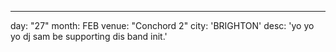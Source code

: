 ---
day: "27"
month: FEB
venue: "Conchord 2"
city: 'BRIGHTON'
desc: 'yo yo yo dj sam be supporting dis band init.'

